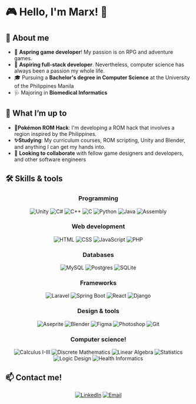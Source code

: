 # 🎮 Hello, I'm Marx! 👋  

## 👀 **About me** 

- 🌟 **Aspring game developer**! My passion is on RPG and adventure games.
- 🌱 **Aspiring full-stack developer**. Nevertheless, computer science has always been a passion my whole life.
- 🎓 Pursuing a **Bachelor's degree in Computer Science** at the University of the Philippines Manila
- 🩺 Majoring in **Biomedical Informatics**

## 🚀 **What I’m up to**

- **👾Pokémon ROM Hack**: I'm developing a ROM hack that involves a region inspired by the Philippines.  
- **✨Studying**: My curriculum courses, ROM scripting, Unity and Blender, and anything I can get my hands into.
- 🤝 **Looking to collaborate** with fellow game designers and developers, and other software engineers


## 🛠️ **Skills & tools**

<div align="center">

### Programming
![Unity](https://img.shields.io/badge/Unity-100000?logo=unity&logoColor=white)
![C#](https://custom-icon-badges.demolab.com/badge/C%23-%23239120.svg?logo=cshrp&logoColor=white)
![C++](https://img.shields.io/badge/C++-%2300599C.svg?logo=c%2B%2B&logoColor=white)
![C](https://img.shields.io/badge/C-00599C?logo=c&logoColor=white)
![Python](https://img.shields.io/badge/Python-3776AB?logo=python&logoColor=white)
![Java](https://img.shields.io/badge/Java-%23ED8B00.svg?logo=openjdk&logoColor=white)
![Assembly](https://img.shields.io/badge/Assembly_x86-2C2255?logo=assemblyscript&logoColor=white)

### Web development
![HTML](https://img.shields.io/badge/HTML5-E34F26?logo=html5&logoColor=white)
![CSS](https://img.shields.io/badge/CSS3-1572B6?logo=css3&logoColor=white)
![JavaScript](https://img.shields.io/badge/JavaScript-F7DF1E?logo=javascript&logoColor=black)
![PHP](https://img.shields.io/badge/php-%23777BB4.svg?&logo=php&logoColor=white)

### Databases
![MySQL](https://img.shields.io/badge/MySQL-4479A1?logo=mysql&logoColor=fff)
![Postgres](https://img.shields.io/badge/Postgres-%23316192.svg?logo=postgresql&logoColor=white)
![SQLite](https://img.shields.io/badge/SQLite-%2307405e.svg?logo=sqlite&logoColor=white)

### Frameworks
![Laravel](https://img.shields.io/badge/Laravel-FF2D20?logo=laravel&logoColor=white)
![Spring Boot](https://img.shields.io/badge/Spring_Boot-6DB33F?logo=springboot&logoColor=white)
![React](https://img.shields.io/badge/React-61DAFB?logo=react&logoColor=black)
![Django](https://img.shields.io/badge/Django-092E20?logo=django&logoColor=white)

### Design & tools
![Aseprite](https://img.shields.io/badge/Aseprite-7D929E?logo=aseprite&logoColor=white)
![Blender](https://img.shields.io/badge/Blender-F5792A?logo=blender&logoColor=white)
![Figma](https://img.shields.io/badge/Figma-F24E1E?logo=figma&logoColor=white)
![Photoshop](https://img.shields.io/badge/Photoshop-31A8FF?logo=adobephotoshop&logoColor=white)
![Git](https://img.shields.io/badge/Git-F05032?logo=git&logoColor=fff)

### Computer science!
![Calculus I-III](https://img.shields.io/badge/Calculus_I--III-%232C2255?logo=integral&logoColor=white&labelColor=2C2255)
![Discrete Mathematics](https://img.shields.io/badge/Discrete_Math-%23007296?logo=mathworks&logoColor=white&labelColor=007296)
![Linear Algebra](https://img.shields.io/badge/Linear_Algebra-%230092EE?logo=matrix&logoColor=white&labelColor=0092EE)
![Statistics](https://img.shields.io/badge/Statistics-%23FF6F61?logo=chart-bar&logoColor=white&labelColor=FF6F61)
![Logic Design](https://img.shields.io/badge/Logic_Design-%235E35B1?logo=circuit-diagram&logoColor=white&labelColor=5E35B1)
![Health Informatics](https://img.shields.io/badge/Health_Informatics-%23009688?logo=medical-bag&logoColor=white&labelColor=009688)

</div>

## 📫 Contact me!

<div align="center">

[![LinkedIn](https://custom-icon-badges.demolab.com/badge/LinkedIn-0A66C2?logo=linkedin-white&logoColor=fff)](https://linkedin.com/in/xyldxal)
[![Email](https://img.shields.io/badge/Email-EA4335?logo=gmail&logoColor=white)](mailto:xyldxal@gmail.com)

</div>

<!---
[![Portfolio](https://img.shields.io/badge/Portfolio-FF6F61?logo=about.me&logoColor=white)](https://yourportfolio.site)
--->
